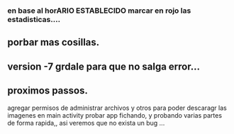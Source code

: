 ### en base al horARIO ESTABLECIDO marcar en rojo las estadisticas....
## porbar mas cosillas.


## version -7 grdale para que no salga error...

## proximos passos.
agregar permisos de administrar archivos y otros para poder descaragr las imagenes en main activity
probar app fichando, y probando varias partes de forma rapida,, asi veremos que no exista un bug ...